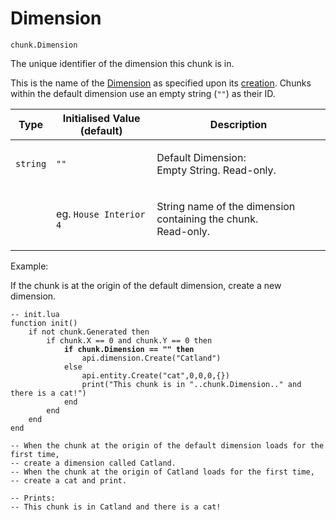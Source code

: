 # Dimension

`chunk.Dimension`

The unique identifier of the dimension this chunk is in.

This is the name of the [Dimension](../../../../server/dimensions.md) as specified upon its [creation](../../../dimension-api/create.md). Chunks within the default dimension use an empty string (`""`) as their ID.



| Type     | Initialised Value (default) | Description                                                              |
| -------- | --------------------------- | ------------------------------------------------------------------------ |
| `string` | `""`                        | <p>Default Dimension: <br>Empty String. Read-only.</p>                   |
|          | eg. `House Interior 4`      | <p>String name of the dimension containing the chunk. <br>Read-only.</p> |



Example:

If the chunk is at the origin of the default dimension, create a new dimension.

<pre class="language-lua"><code class="lang-lua">-- init.lua
function init()
    if not chunk.Generated then
        if chunk.X == 0 and chunk.Y == 0 then        
<strong>            if chunk.Dimension == "" then
</strong>                api.dimension.Create("Catland")
            else
                api.entity.Create("cat",0,0,0,{})
                print("This chunk is in "..chunk.Dimension.." and there is a cat!")
            end            
        end
    end
end

-- When the chunk at the origin of the default dimension loads for the first time,
-- create a dimension called Catland.
-- When the chunk at the origin of Catland loads for the first time,
-- create a cat and print.

-- Prints:
-- This chunk is in Catland and there is a cat!
</code></pre>
